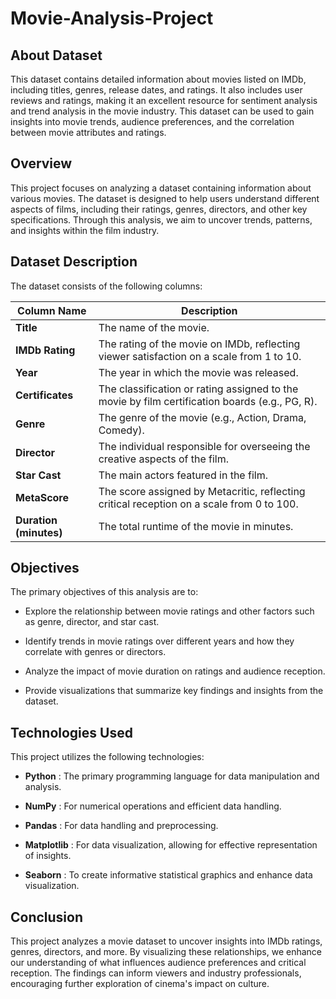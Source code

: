 # Movie-Analysis-Project

## About Dataset

This dataset contains detailed information about movies listed on IMDb, including titles, genres, release dates, and ratings. It also includes user reviews and ratings, making it an excellent resource for sentiment analysis and trend analysis in the movie industry. This dataset can be used to gain insights into movie trends, audience preferences, and the correlation between movie attributes and ratings.


## Overview

This project focuses on analyzing a dataset containing information about various movies. The dataset is designed to help users understand different aspects of films, including their ratings, genres, directors, and other key specifications. Through this analysis, we aim to uncover trends, patterns, and insights within the film industry.

## Dataset Description

The dataset consists of the following columns:

|   Column Name  | 	Description  |
|----------------|---------------|
|  __Title__  |	The name of the movie. |
|  __IMDb Rating__   |	The rating of the movie on IMDb, reflecting viewer satisfaction on a scale from 1 to 10. |
| __Year__  |	The year in which the movie was released. |
|  __Certificates__  |	The classification or rating assigned to the movie by film certification boards (e.g., PG, R). |
| __Genre__ |	The genre of the movie (e.g., Action, Drama, Comedy). |
| __Director__ |	The individual responsible for overseeing the creative aspects of the film. |
| __Star Cast__ |	The main actors featured in the film. |
|  __MetaScore__  |	The score assigned by Metacritic, reflecting critical reception on a scale from 0 to 100. |
|  __Duration (minutes)__  |	The total runtime of the movie in minutes.  |


## Objectives

The primary objectives of this analysis are to:

- Explore the relationship between movie ratings and other factors such as genre, director, and star cast.

- Identify trends in movie ratings over different years and how they correlate with genres or directors.

- Analyze the impact of movie duration on ratings and audience reception.

- Provide visualizations that summarize key findings and insights from the dataset.


## Technologies Used

This project utilizes the following technologies:

- __Python__ : The primary programming language for data manipulation and analysis.

- __NumPy__ : For numerical operations and efficient data handling.

- __Pandas__ : For data handling and preprocessing.

- __Matplotlib__ : For data visualization, allowing for effective representation of insights.

- __Seaborn__ : To create informative statistical graphics and enhance data visualization.

## Conclusion

This project analyzes a movie dataset to uncover insights into IMDb ratings, genres, directors, and more. By visualizing these relationships, we enhance our understanding of what influences audience preferences and critical reception. The findings can inform viewers and industry professionals, encouraging further exploration of cinema's impact on culture.

